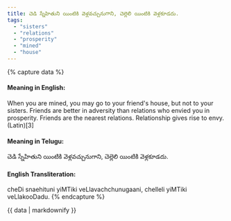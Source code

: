 ```yaml
---
title: చెడి స్నేహితుని యింటికి వెళ్లవచ్చునుగాని, చెల్లెలి యింటికి వెళ్లకూడదు.
tags:
  - "sisters"
  - "relations"
  - "prosperity"
  - "mined"
  - "house"
---
```


{% capture data %}
#### Meaning in English:
When you are mined, you may go to your friend's house, but not to your sisters.
Friends are better in adversity than relations who envied you in prosperity.
Friends are the nearest relations.
Relationship gives rise to envy. (Latin)[3]

#### Meaning in Telugu:
చెడి స్నేహితుని యింటికి వెళ్లవచ్చునుగాని, చెల్లెలి యింటికి వెళ్లకూడదు.

#### English Transliteration:
cheDi snaehituni yiMTiki veLlavachchunugaani, chelleli yiMTiki veLlakooDadu.
{% endcapture %}

<div class="notice">{{ data | markdownify }}</div>

